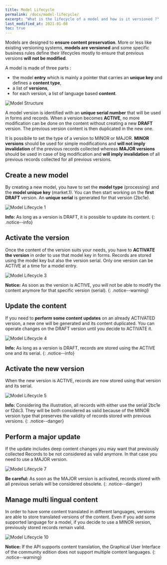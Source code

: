 ```yaml
---
title: Model Lifecycle
permalink: /docs/model-lifecycle/
excerpt: "What is the lifecycle of a model and how is it versioned ?"
last_modified_at: 2021-01-08
toc: true
---
```


Models are designed to **ensure content preservation**. More or less like existing versioning systems, **models are versioned** and some specific business rules define their lifecycles mostly to ensure that previous versions **will not be modified**.

A model is made of three parts : 
  - the model **entry** which is mainly a pointer that carries an **unique key** and defines a **content type**, 
  - a list of **versions**, 
  - for each version, a list of language based **content**.

![Model Structure](/right-consents/assets/images/model-structure.png)

A model version is identified with an **unique serial number** that will be used in forms and records. When a version becomes **ACTIVE**, no more modification can be done on the content without creating a new **DRAFT** version. The previous version content is then duplicated in the new one.

It is possibile to set the type of a version to MINOR or MAJOR. **MINOR versions** should be used for simple modifications and **will not imply invalidation** of the previous records collected whereas **MAJOR versions** should be used in case of big modification and **will imply invalidation** of all previous records collected for all previous versions. 

## Create a new model

By creating a new model, you have to set the **model type** (processing) and the **model unique key** (market.1). You can then start working on the **first DRAFT** version. An **unique serial** is generated for that version (2bc1e).

![Model Lifecycle 1](/right-consents/assets/images/model-lifecycle-1.png)

<i class="fa fa-info-circle"></i> <b>Info:</b> As long as a version is DRAFT, it is possible to update its content.
{: .notice--info}

## Activate the version

Once the content of the version suits your needs, you have to **ACTIVATE the version** in order to use that model key in forms. Records are stored using the model key but also the version serial. Only one version can be ACTIVE at a time for a model entry.

![Model Lifecycle 3](/right-consents/assets/images/model-lifecycle-3.png)

<i class="fa fa-exclamation-circle"></i> <b>Notice:</b> As soon as the version is ACTIVE, you will not be able to modify the content anymore for that specific version (serial).
{: .notice--warning}

## Update the content

If you need to **perform some content updates** on an already ACTIVATED version, a new one will be generated and its content duplicated. You can operate changes on the DRAFT version until you decide to ACTIVATE it.

![Model Lifecycle 4](/right-consents/assets/images/model-lifecycle-4.png)

<i class="fa fa-info-circle"></i> <b>Info:</b> As long as a version is DRAFT, records are stored using the ACTIVE one and its serial.
{: .notice--info}

## Activate the new version

When the new version is ACTIVE, records are now stored using that version and its serial.

![Model Lifecycle 5](/right-consents/assets/images/model-lifecycle-5.png)

<i class="fa fa-eye"></i> <b>Info:</b> Considering the illustration, all records with either use the serial 2bc1e or f2dc3. They will be both considered as valid because of the MINOR version type that preserves the validity of records stored with previous versions.
{: .notice--danger}

## Perform a major update

If the update includes deep content changes you may want that previously collected Records to be not considered as valid anymore. In that case you need to use a MAJOR version. 

![Model Lifecycle 7](/right-consents/assets/images/model-lifecycle-7.png)

<i class="fa fa-eye"></i> <b>Be careful:</b> As soon as the MAJOR version is activated, records stored with all previous serials will be considered obsolete.
{: .notice--danger}

## Manage multi lingual content

In order to have some content translated in different languages, versions are able to store translated versions of the content. Even if you add some supported language for a model, if you decide to use a MINOR version, previously stored records remain valid.

![Model Lifecycle 10](/right-consents/assets/images/model-lifecycle-10.png)

<i class="fa fa-exclamation-circle"></i> <b>Notice:</b> If the API supports content translation, the Graphical User Interface of the community edition does not support multiple content languages.
{: .notice--warning}

